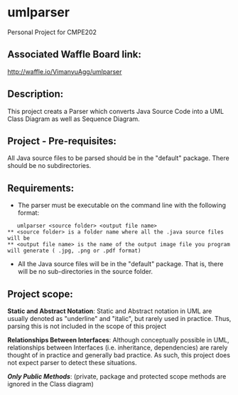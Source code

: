 # umlparser
Personal Project for CMPE202

## Associated Waffle Board link: 
http://waffle.io/VimanyuAgg/umlparser

## Description:
This project creats a Parser which converts Java Source Code into a UML Class Diagram as well as Sequence Diagram.

## Project - Pre-requisites:
All Java source files to be parsed should be in the "default" package. There should be no subdirectories.

## Requirements:
* The parser must be executable on the command line with the following format:
```
   umlparser <source folder> <output file name>
** <source folder> is a folder name where all the .java source files will be
** <output file name> is the name of the output image file you program will generate ( .jpg, .png or .pdf format)
```
* All the Java source files will be in the "default" package.  That is, there will be no sub-directories in the source folder.

## Project scope:
**Static and Abstract Notation**:  Static and Abstract notation in UML are usually denoted as "underline" and "italic", but rarely used in practice. Thus, parsing this is not included in the scope of this project

**Relationships Between Interfaces**:  Although conceptually possible in UML, relationships between Interfaces (i.e. inheritance, dependencies) are rarely thought of in practice and generally bad practice.  As such, this project does not expect parser to detect these situations.  

***Only Public Methods***: (private, package and protected scope methods are ignored in the Class diagram)



